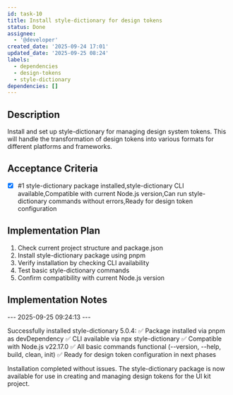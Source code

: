 ```yaml
---
id: task-10
title: Install style-dictionary for design tokens
status: Done
assignee:
  - '@developer'
created_date: '2025-09-24 17:01'
updated_date: '2025-09-25 08:24'
labels:
  - dependencies
  - design-tokens
  - style-dictionary
dependencies: []
---
```


## Description

Install and set up style-dictionary for managing design system tokens. This will handle the transformation of design tokens into various formats for different platforms and frameworks.

## Acceptance Criteria
<!-- AC:BEGIN -->
- [x] #1 style-dictionary package installed,style-dictionary CLI available,Compatible with current Node.js version,Can run style-dictionary commands without errors,Ready for design token configuration
<!-- AC:END -->


## Implementation Plan

1. Check current project structure and package.json
2. Install style-dictionary package using pnpm
3. Verify installation by checking CLI availability
4. Test basic style-dictionary commands
5. Confirm compatibility with current Node.js version

## Implementation Notes



--- 2025-09-25 09:24:13 ---

Successfully installed style-dictionary 5.0.4:
✅ Package installed via pnpm as devDependency
✅ CLI available via npx style-dictionary
✅ Compatible with Node.js v22.17.0
✅ All basic commands functional (--version, --help, build, clean, init)
✅ Ready for design token configuration in next phases

Installation completed without issues. The style-dictionary package is now available for use in creating and managing design tokens for the UI kit project.
